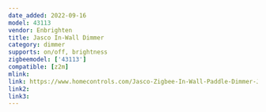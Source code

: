 ```yaml
---
date_added: 2022-09-16
model: 43113
vendor: Enbrighten
title: Jasco In-Wall Dimmer
category: dimmer
supports: on/off, brightness
zigbeemodel: ['43113']
compatible: [z2m]
mlink: 
link: https://www.homecontrols.com/Jasco-Zigbee-In-Wall-Paddle-Dimmer-JA43113
link2: 
link3: 
---
```


